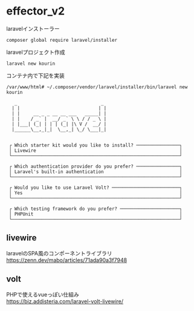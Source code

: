 # effector_v2


laravelインストーラー
```
composer global require laravel/installer
```

laravelプロジェクト作成
```
laravel new kourin
```

コンテナ内で下記を実装
```
/var/www/html# ~/.composer/vendor/laravel/installer/bin/laravel new kourin

   _                               _
  | |                             | |
  | |     __ _ _ __ __ ___   _____| |
  | |    / _` |  __/ _` \ \ / / _ \ |
  | |___| (_| | | | (_| |\ V /  __/ |
  |______\__,_|_|  \__,_| \_/ \___|_|


 ┌ Which starter kit would you like to install? ────────────────┐
 │ Livewire                                                     │
 └──────────────────────────────────────────────────────────────┘

 ┌ Which authentication provider do you prefer? ────────────────┐
 │ Laravel's built-in authentication                            │
 └──────────────────────────────────────────────────────────────┘

 ┌ Would you like to use Laravel Volt? ─────────────────────────┐
 │ Yes                                                          │
 └──────────────────────────────────────────────────────────────┘

 ┌ Which testing framework do you prefer? ──────────────────────┐
 │ PHPUnit                                                      │
 └──────────────────────────────────────────────────────────────┘
```

## livewire
laravelのSPA風のコンポーネントライブラリ<br>
https://zenn.dev/mabo/articles/71ada90a3f7948

## volt
PHPで使えるvueっぽい仕組み<br>
https://biz.addisteria.com/laravel-volt-livewire/